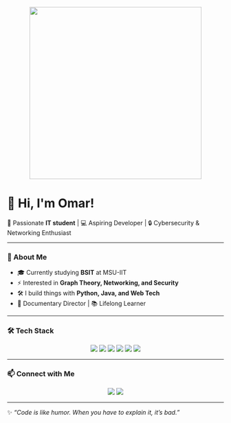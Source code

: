<p align="center">
  <img src="https://media.giphy.com/media/qgQUggAC3Pfv687qPC/giphy.gif" width="400">
</p>

# 👋 Hi, I'm Omar!  

🚀 Passionate **IT student** | 💻 Aspiring Developer | 🔒 Cybersecurity & Networking Enthusiast  

---

### 🌟 About Me  
- 🎓 Currently studying **BSIT** at MSU-IIT  
- ⚡ Interested in **Graph Theory, Networking, and Security**  
- 🛠️ I build things with **Python, Java, and Web Tech**  
- 🎥 Documentary Director | 📚 Lifelong Learner  

---

### 🛠️ Tech Stack  
<p align="center">
  <img src="https://img.shields.io/badge/Python-3670A0?style=for-the-badge&logo=python&logoColor=ffdd54"/>
  <img src="https://img.shields.io/badge/Java-ED8B00?style=for-the-badge&logo=java&logoColor=white"/>
  <img src="https://img.shields.io/badge/C-00599C?style=for-the-badge&logo=c&logoColor=white"/>
  <img src="https://img.shields.io/badge/JavaScript-323330?style=for-the-badge&logo=javascript&logoColor=F7DF1E"/>
  <img src="https://img.shields.io/badge/HTML5-E34F26?style=for-the-badge&logo=html5&logoColor=white"/>
  <img src="https://img.shields.io/badge/CSS3-1572B6?style=for-the-badge&logo=css3&logoColor=white"/>
</p>

---

### 📫 Connect with Me  
<p align="center">
  <a href="https://www.linkedin.com/"><img src="https://img.shields.io/badge/LinkedIn-blue?style=for-the-badge&logo=linkedin"/></a>
  <a href="mailto:your@email.com"><img src="https://img.shields.io/badge/Gmail-red?style=for-the-badge&logo=gmail&logoColor=white"/></a>
</p>

---

✨ *“Code is like humor. When you have to explain it, it’s bad.”*  
